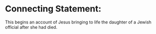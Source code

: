 # Connecting Statement:

This begins an account of Jesus bringing to life the daughter of a Jewish official after she had died.